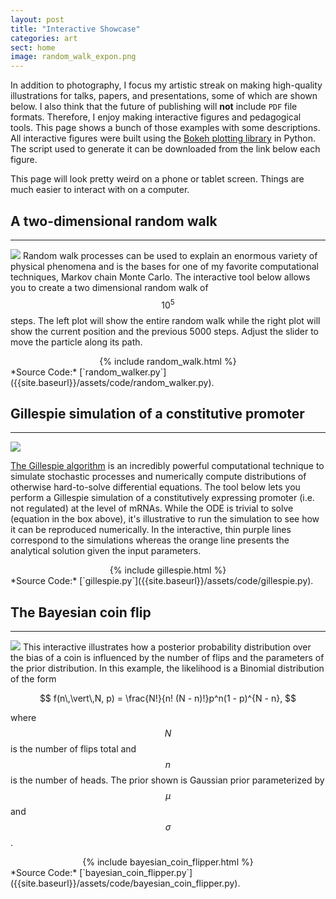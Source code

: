 ```yaml
---
layout: post
title: "Interactive Showcase"
categories: art
sect: home
image: random_walk_expon.png
---
```


In addition to photography, I focus my artistic streak on making high-quality
illustrations for talks, papers, and presentations, some of which are shown
below. I also think that the future of publishing will **not** include `PDF`
file formats. Therefore, I enjoy making interactive figures and pedagogical
tools. This page shows a bunch of those examples with some descriptions. All
interactive figures were built using the [Bokeh plotting
library](http://bokeh.pydata.org) in Python. The script used to generate it
can be downloaded from the link below each figure.
 

This page will look pretty weird on a phone or tablet screen. Things are much
easier to interact with on a computer.



## A two-dimensional random walk
---
![]({{site.baseurl}}/assets/img/diffusion_bug.svg)
Random walk processes can be used to explain an enormous variety of physical
phenomena and is the bases for one of my favorite computational techniques,
Markov chain Monte Carlo. The interactive tool below allows you to create a two
dimensional random walk of $$10^5$$ steps. The left plot will show the entire
random walk while the right plot will show the current position and the previous
5000 steps. Adjust the slider to move the particle along its path. 

<center>
{% include random_walk.html %}
</center>
*Source Code:* [`random_walker.py`]({{site.baseurl}}/assets/code/random_walker.py).




## Gillespie simulation of a constitutive promoter
---
![]({{site.baseurl}}/assets/img/constitutive_promoter.svg)

[The Gillespie algorithm](https://en.wikipedia.org/wiki/Gillespie_algorithm) is an incredibly powerful computational technique to
simulate stochastic processes and numerically compute distributions of otherwise
hard-to-solve differential equations. The tool below lets you perform a
Gillespie simulation of a constitutively expressing promoter (i.e. not
regulated) at the level of mRNAs. While the ODE is trivial to solve (equation in
the box above), it's illustrative to run the simulation to see how it can be
reproduced numerically. In the interactive, thin purple lines correspond to the simulations
whereas the orange line presents the analytical solution given the input parameters.

<center>
{% include gillespie.html %}
</center>
*Source Code:* [`gillespie.py`]({{site.baseurl}}/assets/code/gillespie.py).


## The Bayesian coin flip
---
![]({{site.baseurl}}/assets/img/coin_flip.svg)
This interactive illustrates how a posterior probability distribution over the
bias of a coin is influenced by the number of flips and the parameters of the
prior distribution. In this example, the likelihood is a Binomial distribution
of the form

$$
f(n\,\vert\,N, p) = \frac{N!}{n! (N - n)!}p^n(1 - p)^{N - n},
$$

where $$N$$ is the number of flips total and $$n$$ is the number of heads. The prior
shown is Gaussian prior parameterized by $$\mu$$ and $$\sigma$$.


<center>
{% include bayesian_coin_flipper.html %}
</center>
*Source Code:* [`bayesian_coin_flipper.py`]({{site.baseurl}}/assets/code/bayesian_coin_flipper.py).



